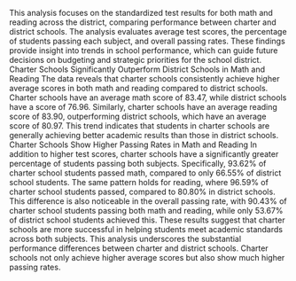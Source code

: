 This analysis focuses on the standardized test results for both math and reading across the district, comparing performance between charter and district schools. The analysis evaluates average test scores, the percentage of students passing each subject, and overall passing rates. These findings provide insight into trends in school performance, which can guide future decisions on budgeting and strategic priorities for the school district.
Charter Schools Significantly Outperform District Schools in Math and Reading
   The data reveals that charter schools consistently achieve higher average scores in both math and reading compared to district schools. Charter schools have an average math score of 83.47, while district schools have a score of 76.96. Similarly, charter schools have an average reading score of 83.90, outperforming district schools, which have an average score of 80.97. This trend indicates that students in charter schools are generally achieving better academic results than those in district schools.
Charter Schools Show Higher Passing Rates in Math and Reading
   In addition to higher test scores, charter schools have a significantly greater percentage of students passing both subjects. Specifically, 93.62% of charter school students passed math, compared to only 66.55% of district school students. The same pattern holds for reading, where 96.59% of charter school students passed, compared to 80.80% in district schools. This difference is also noticeable in the overall passing rate, with 90.43% of charter school students passing both math and reading, while only 53.67% of district school students achieved this. These results suggest that charter schools are more successful in helping students meet academic standards across both subjects.
This analysis underscores the substantial performance differences between charter and district schools. Charter schools not only achieve higher average scores but also show much higher passing rates.
